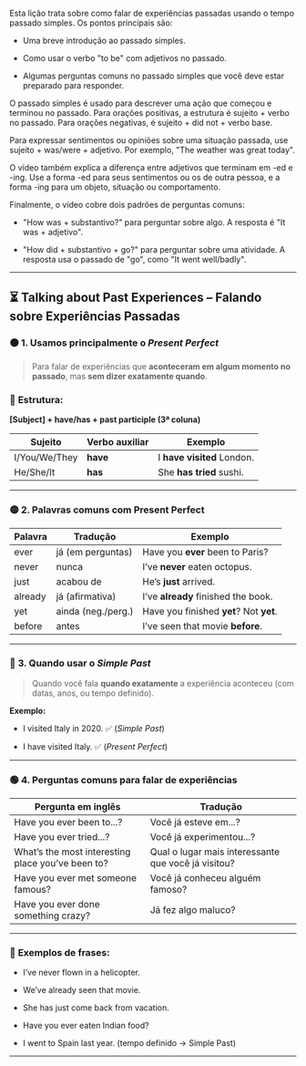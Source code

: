 
Esta lição trata sobre como falar de experiências passadas usando o tempo passado simples. Os pontos principais são:

- Uma breve introdução ao passado simples.
    
- Como usar o verbo "to be" com adjetivos no passado.
    
- Algumas perguntas comuns no passado simples que você deve estar preparado para responder.
    

O passado simples é usado para descrever uma ação que começou e terminou no passado. Para orações positivas, a estrutura é sujeito + verbo no passado. Para orações negativas, é sujeito + did not + verbo base.

Para expressar sentimentos ou opiniões sobre uma situação passada, use sujeito + was/were + adjetivo. Por exemplo, "The weather was great today".

O vídeo também explica a diferença entre adjetivos que terminam em -ed e -ing. Use a forma -ed para seus sentimentos ou os de outra pessoa, e a forma -ing para um objeto, situação ou comportamento.

Finalmente, o vídeo cobre dois padrões de perguntas comuns:

- "How was + substantivo?" para perguntar sobre algo. A resposta é "It was + adjetivo".
    
- "How did + substantivo + go?" para perguntar sobre uma atividade. A resposta usa o passado de "go", como "It went well/badly".

---

## ⏳ **Talking about Past Experiences – Falando sobre Experiências Passadas**

### 🟤 **1. Usamos principalmente o _Present Perfect_**

> Para falar de experiências que **aconteceram em algum momento no passado**, mas **sem dizer exatamente quando**.

### 🔹 **Estrutura:**

**[Subject] + have/has + past participle (3ª coluna)**

|Sujeito|Verbo auxiliar|Exemplo|
|---|---|---|
|I/You/We/They|**have**|I **have visited** London.|
|He/She/It|**has**|She **has tried** sushi.|

---

### 🟡 **2. Palavras comuns com Present Perfect**

|Palavra|Tradução|Exemplo|
|---|---|---|
|ever|já (em perguntas)|Have you **ever** been to Paris?|
|never|nunca|I’ve **never** eaten octopus.|
|just|acabou de|He’s **just** arrived.|
|already|já (afirmativa)|I’ve **already** finished the book.|
|yet|ainda (neg./perg.)|Have you finished **yet**? Not **yet**.|
|before|antes|I’ve seen that movie **before**.|

---

### 🔴 **3. Quando usar o _Simple Past_**

> Quando você fala **quando exatamente** a experiência aconteceu (com datas, anos, ou tempo definido).

**Exemplo:**

- I visited Italy in 2020. ✅ (_Simple Past_)
    
- I have visited Italy. ✅ (_Present Perfect_)
    

---

### 🟢 **4. Perguntas comuns para falar de experiências**

|Pergunta em inglês|Tradução|
|---|---|
|Have you ever been to...?|Você já esteve em...?|
|Have you ever tried...?|Você já experimentou...?|
|What’s the most interesting place you’ve been to?|Qual o lugar mais interessante que você já visitou?|
|Have you ever met someone famous?|Você já conheceu alguém famoso?|
|Have you ever done something crazy?|Já fez algo maluco?|

---

### 📝 **Exemplos de frases:**

- I’ve never flown in a helicopter.
    
- We’ve already seen that movie.
    
- She has just come back from vacation.
    
- Have you ever eaten Indian food?
    
- I went to Spain last year. (tempo definido → Simple Past)
    

---
